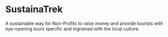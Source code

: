 # SustainaTrek
A sustainable way for Non-Profits to raise money and provide tourists with eye-opening tours specific and ingrained with the local culture. 
